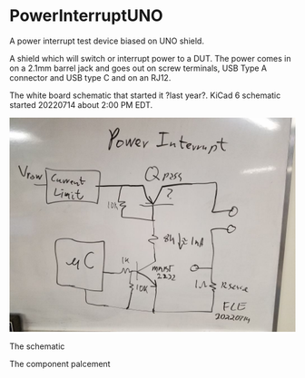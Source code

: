 # PowerInterruptUNO
A power interrupt test device biased on UNO shield. 

A shield which will switch or interrupt power to a DUT. The power comes in on a 2.1mm barrel jack and goes out on screw terminals, USB Type A connector and USB type C and on an RJ12.

The white board schematic that started it ?last year?.
KiCad 6 schematic started 20220714 about 2:00 PM EDT.

![image of white board](/20220714_204146WhiteBoardResized.jpg)

The schematic

The component palcement



